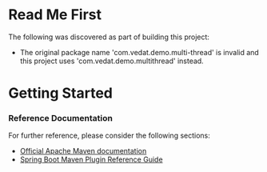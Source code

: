 # Read Me First
The following was discovered as part of building this project:

* The original package name 'com.vedat.demo.multi-thread' is invalid and this project uses 'com.vedat.demo.multithread' instead.

# Getting Started

### Reference Documentation
For further reference, please consider the following sections:

* [Official Apache Maven documentation](https://maven.apache.org/guides/index.html)
* [Spring Boot Maven Plugin Reference Guide](https://docs.spring.io/spring-boot/docs/2.2.5.RELEASE/maven-plugin/)

